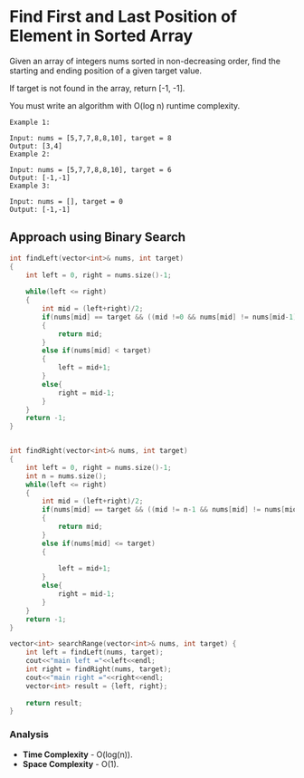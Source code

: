 # Find First and Last Position of Element in Sorted Array

Given an array of integers nums sorted in non-decreasing order, find the starting and ending position of a given target value.

If target is not found in the array, return [-1, -1].

You must write an algorithm with O(log n) runtime complexity.


```
Example 1:

Input: nums = [5,7,7,8,8,10], target = 8
Output: [3,4]
Example 2:

Input: nums = [5,7,7,8,8,10], target = 6
Output: [-1,-1]
Example 3:

Input: nums = [], target = 0
Output: [-1,-1]
```

## Approach using Binary Search
```cpp
int findLeft(vector<int>& nums, int target)
{
    int left = 0, right = nums.size()-1;
    
    while(left <= right)
    {
        int mid = (left+right)/2;
        if(nums[mid] == target && ((mid !=0 && nums[mid] != nums[mid-1]) || (mid == 0)) )
        {
            return mid;
        }
        else if(nums[mid] < target)
        {
            left = mid+1;
        }
        else{
            right = mid-1;
        }
    }
    return -1;
}


int findRight(vector<int>& nums, int target)
{
    int left = 0, right = nums.size()-1;
    int n = nums.size();
    while(left <= right)
    {
        int mid = (left+right)/2;
        if(nums[mid] == target && ((mid != n-1 && nums[mid] != nums[mid+1]) || (mid == n-1)) )
        {
            return mid;
        }
        else if(nums[mid] <= target)
        {
            
            left = mid+1;
        }
        else{
            right = mid-1;
        }
    }
    return -1;
}

vector<int> searchRange(vector<int>& nums, int target) {
    int left = findLeft(nums, target);
    cout<<"main left ="<<left<<endl;
    int right = findRight(nums, target);
    cout<<"main right ="<<right<<endl;
    vector<int> result = {left, right};
    
    return result;
}
```

### Analysis
- **Time Complexity** - O(log(n)).
- **Space Complexity** - O(1).